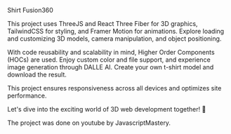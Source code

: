 Shirt Fusion360

This project uses ThreeJS and React Three Fiber for 3D graphics, TailwindCSS for styling, and Framer Motion for animations. Explore loading and customizing 3D models, camera manipulation, and object positioning.

With code reusability and scalability in mind, Higher Order Components (HOCs) are used. Enjoy custom color and file support, and experience image generation through DALLE AI. Create your own t-shirt model and download the result.

This project ensures responsiveness across all devices and optimizes site performance.

Let's dive into the exciting world of 3D web development together! 🚀

The project was done on youtube by JavascriptMastery.
